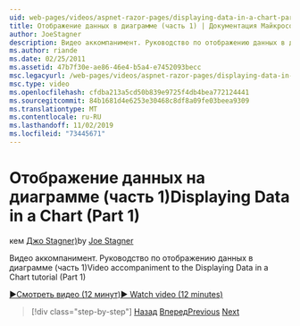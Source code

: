 ```yaml
---
uid: web-pages/videos/aspnet-razor-pages/displaying-data-in-a-chart-part-1
title: Отображение данных в диаграмме (часть 1) | Документация Майкрософт
author: JoeStagner
description: Видео аккомпанимент. Руководство по отображению данных в диаграмме (часть 1)
ms.author: riande
ms.date: 02/25/2011
ms.assetid: 47b7f30e-ae86-46e4-b5a4-e7452093becc
msc.legacyurl: /web-pages/videos/aspnet-razor-pages/displaying-data-in-a-chart-part-1
msc.type: video
ms.openlocfilehash: cfdba213a5cd50b839e9725f4db4bea772124441
ms.sourcegitcommit: 84b1681d4e6253e30468c8df8a09fe03beea9309
ms.translationtype: MT
ms.contentlocale: ru-RU
ms.lasthandoff: 11/02/2019
ms.locfileid: "73445671"
---
```

# <a name="displaying-data-in-a-chart-part-1"></a><span data-ttu-id="225fb-103">Отображение данных на диаграмме (часть 1)</span><span class="sxs-lookup"><span data-stu-id="225fb-103">Displaying Data in a Chart (Part 1)</span></span>

<span data-ttu-id="225fb-104">кем [Джо Stagner)](https://github.com/JoeStagner)</span><span class="sxs-lookup"><span data-stu-id="225fb-104">by [Joe Stagner](https://github.com/JoeStagner)</span></span>

<span data-ttu-id="225fb-105">Видео аккомпанимент. Руководство по отображению данных в диаграмме (часть 1)</span><span class="sxs-lookup"><span data-stu-id="225fb-105">Video accompaniment to the Displaying Data in a Chart tutorial (Part 1)</span></span>

<span data-ttu-id="225fb-106">[&#9654;Смотреть видео (12 минут)](https://channel9.msdn.com/Blogs/ASP-NET-Site-Videos/displaying-data-in-a-chart-(part-1))</span><span class="sxs-lookup"><span data-stu-id="225fb-106">[&#9654; Watch video (12 minutes)](https://channel9.msdn.com/Blogs/ASP-NET-Site-Videos/displaying-data-in-a-chart-(part-1))</span></span>

> [!div class="step-by-step"]
> <span data-ttu-id="225fb-107">[Назад](displaying-data-in-a-grid.md)
> [Вперед](displaying-data-in-a-chart-part-2.md)</span><span class="sxs-lookup"><span data-stu-id="225fb-107">[Previous](displaying-data-in-a-grid.md)
[Next](displaying-data-in-a-chart-part-2.md)</span></span>
